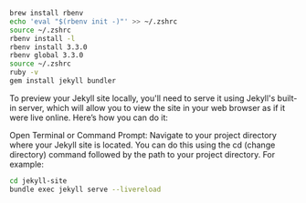 ```bash
brew install rbenv
echo 'eval "$(rbenv init -)"' >> ~/.zshrc
source ~/.zshrc
rbenv install -l
rbenv install 3.3.0
rbenv global 3.3.0
source ~/.zshrc
ruby -v
gem install jekyll bundler
```

To preview your Jekyll site locally, you'll need to serve it using Jekyll's built-in server, which will allow you to view the site in your web browser as if it were live online. Here’s how you can do it:

Open Terminal or Command Prompt: Navigate to your project directory where your Jekyll site is located. You can do this using the cd (change directory) command followed by the path to your project directory. For example:

```bash
cd jekyll-site
bundle exec jekyll serve --livereload
```
